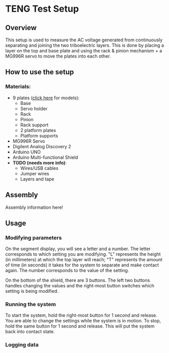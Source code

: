 # TENG Test Setup

## Overview
This setup is used to measure the AC voltage generated from continuously separating and joining the two triboelectric layers. This is done by placing a layer on the top and base plate and using the rack & pinion mechanism + a MG996R servo to move the plates into each other.

## How to use the setup
### Materials:
* 9 plates ([click here](http://cad.onshape.com/documents/5c0fde93ce1233b219407b02/w/5a7b02e2281981782c322d61/e/4ee829c3a89cbf12159e9ca7?renderMode=0&uiState=68c5b3f746557c9b987ad30f) for models):
  * Base
  * Servo holder
  * Rack
  * Pinion
  * Rack support
  * 2 platform plates
  * Platform supports
* MG996R Servo
* Digilent Analog Discovery 2
* Arduino UNO
* Arduino Multi-functional Shield
* **TODO (needs more info)**:
  * Wires/USB cables
  * Jumper wires
  * Layers and tape

## Assembly
Assembly information here!

## Usage
### Modifying parameters
On the segment display, you will see a letter and a number. The letter corresponds to which setting you are modifying. "L" represents the height (in millimeters) at which the top layer will reach; "T" represents the amount of time (in seconds) it takes for the system to separate and make contact again. The number corresponds to the value of the setting.

On the bottom of the shield, there are 3 buttons. The left two buttons handles changing the values and the right-most button switches which setting is being modified.

### Running the system
To start the system, hold the right-most button for 1 second and release. You are able to change the settings while the system is in motion. To stop, hold the same button for 1 second and release. This will put the system back into contact state.

### Logging data

